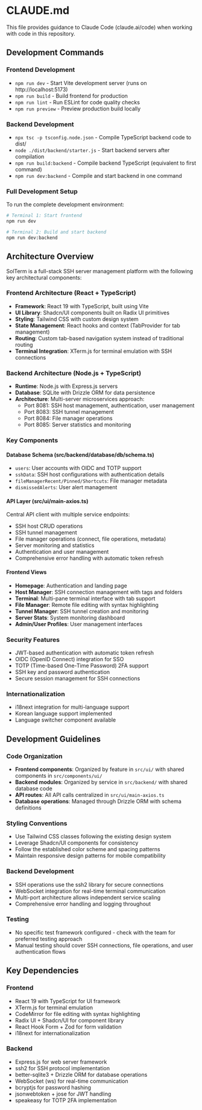 # CLAUDE.md

This file provides guidance to Claude Code (claude.ai/code) when working with code in this repository.

## Development Commands

### Frontend Development
- `npm run dev` - Start Vite development server (runs on http://localhost:5173)
- `npm run build` - Build frontend for production
- `npm run lint` - Run ESLint for code quality checks
- `npm run preview` - Preview production build locally

### Backend Development
- `npx tsc -p tsconfig.node.json` - Compile TypeScript backend code to dist/
- `node ./dist/backend/starter.js` - Start backend servers after compilation
- `npm run build:backend` - Compile backend TypeScript (equivalent to first command)
- `npm run dev:backend` - Compile and start backend in one command

### Full Development Setup
To run the complete development environment:
```bash
# Terminal 1: Start frontend
npm run dev

# Terminal 2: Build and start backend
npm run dev:backend
```

## Architecture Overview

SolTerm is a full-stack SSH server management platform with the following key architectural components:

### Frontend Architecture (React + TypeScript)
- **Framework**: React 19 with TypeScript, built using Vite
- **UI Library**: Shadcn/UI components built on Radix UI primitives
- **Styling**: Tailwind CSS with custom design system
- **State Management**: React hooks and context (TabProvider for tab management)
- **Routing**: Custom tab-based navigation system instead of traditional routing
- **Terminal Integration**: XTerm.js for terminal emulation with SSH connections

### Backend Architecture (Node.js + TypeScript)
- **Runtime**: Node.js with Express.js servers
- **Database**: SQLite with Drizzle ORM for data persistence
- **Architecture**: Multi-server microservices approach:
  - Port 8081: SSH host management, authentication, user management
  - Port 8083: SSH tunnel management  
  - Port 8084: File manager operations
  - Port 8085: Server statistics and monitoring

### Key Components

#### Database Schema (src/backend/database/db/schema.ts)
- `users`: User accounts with OIDC and TOTP support
- `sshData`: SSH host configurations with authentication details
- `fileManagerRecent/Pinned/Shortcuts`: File manager metadata
- `dismissedAlerts`: User alert management

#### API Layer (src/ui/main-axios.ts)
Central API client with multiple service endpoints:
- SSH host CRUD operations
- SSH tunnel management
- File manager operations (connect, file operations, metadata)
- Server monitoring and statistics
- Authentication and user management
- Comprehensive error handling with automatic token refresh

#### Frontend Views
- **Homepage**: Authentication and landing page
- **Host Manager**: SSH connection management with tags and folders
- **Terminal**: Multi-pane terminal interface with tab support
- **File Manager**: Remote file editing with syntax highlighting
- **Tunnel Manager**: SSH tunnel creation and monitoring
- **Server Stats**: System monitoring dashboard
- **Admin/User Profiles**: User management interfaces

### Security Features
- JWT-based authentication with automatic token refresh
- OIDC (OpenID Connect) integration for SSO
- TOTP (Time-based One-Time Password) 2FA support
- SSH key and password authentication
- Secure session management for SSH connections

### Internationalization
- i18next integration for multi-language support
- Korean language support implemented
- Language switcher component available

## Development Guidelines

### Code Organization
- **Frontend components**: Organized by feature in `src/ui/` with shared components in `src/components/ui/`
- **Backend modules**: Organized by service in `src/backend/` with shared database code
- **API routes**: All API calls centralized in `src/ui/main-axios.ts`
- **Database operations**: Managed through Drizzle ORM with schema definitions

### Styling Conventions
- Use Tailwind CSS classes following the existing design system
- Leverage Shadcn/UI components for consistency
- Follow the established color scheme and spacing patterns
- Maintain responsive design patterns for mobile compatibility

### Backend Development
- SSH operations use the ssh2 library for secure connections
- WebSocket integration for real-time terminal communication
- Multi-port architecture allows independent service scaling
- Comprehensive error handling and logging throughout

### Testing
- No specific test framework configured - check with the team for preferred testing approach
- Manual testing should cover SSH connections, file operations, and user authentication flows

## Key Dependencies

### Frontend
- React 19 with TypeScript for UI framework
- XTerm.js for terminal emulation
- CodeMirror for file editing with syntax highlighting
- Radix UI + Shadcn/UI for component library
- React Hook Form + Zod for form validation
- i18next for internationalization

### Backend  
- Express.js for web server framework
- ssh2 for SSH protocol implementation
- better-sqlite3 + Drizzle ORM for database operations
- WebSocket (ws) for real-time communication
- bcryptjs for password hashing
- jsonwebtoken + jose for JWT handling
- speakeasy for TOTP 2FA implementation